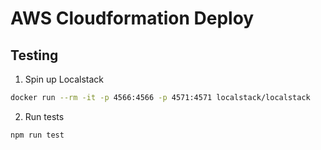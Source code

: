 # AWS Cloudformation Deploy

## Testing

1. Spin up Localstack

```sh
docker run --rm -it -p 4566:4566 -p 4571:4571 localstack/localstack
```

2. Run tests

```
npm run test
```
